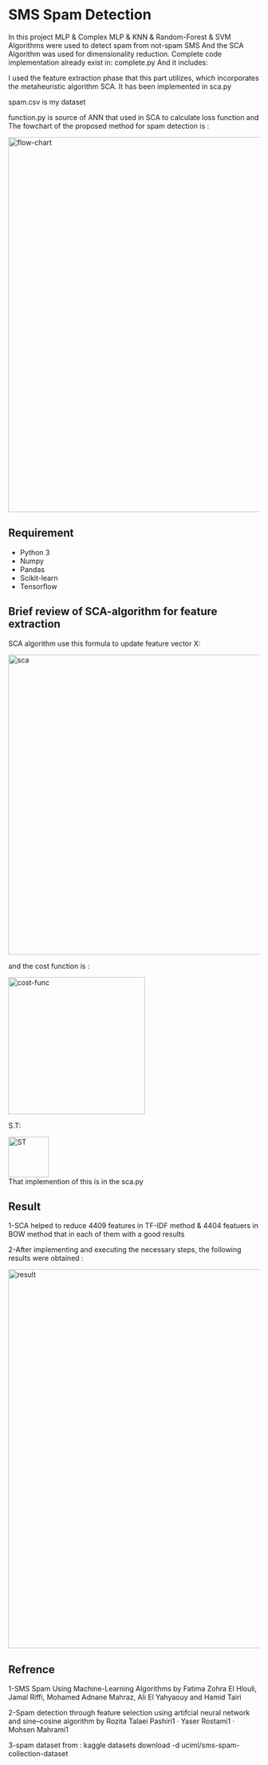 
#  SMS Spam Detection

In this project MLP & Complex MLP & KNN & Random-Forest & SVM Algorithms were used to detect spam from not-spam SMS And the SCA Algorithm was used for dimensionality reduction.
Complete code implementation already exist in: complete.py And it includes:

I used the feature extraction phase that this part utilizes, which incorporates the metaheuristic algorithm SCA. It has been implemented in sca.py






spam.csv is my dataset

function.py is source of ANN that used in SCA to calculate loss function 
and  The fowchart of the proposed method for spam detection is :

<div align="left">
<img width="750" alt="flow-chart" src="https://github.com/seper-sw/Spam-sms-detection/assets/94066230/5e736daf-833e-43d3-9e6e-bc69f63fd78a">
</div>





## Requirement

* Python 3 
* Numpy
* Pandas
* Scikit-learn
* Tensorflow


## Brief review of SCA-algorithm for feature extraction
SCA algorithm use this formula to update feature vector X:

<div align="left">
<img width="600" alt="sca" src="https://github.com/seper-sw/Spam-sms-detection/assets/94066230/1a3fd0f3-c162-4e32-aa14-36899b7e1b06">
</div>

and the cost function is :



<div align="left">
<img width="274" alt="cost-func" src="https://github.com/seper-sw/Spam-sms-detection/assets/94066230/44d81731-a115-4a08-8669-3f555950d813">
</div>

S.T:


<div align="left">
<img width="81" alt="ST" src="https://github.com/seper-sw/Spam-sms-detection/assets/94066230/bd4816bd-a624-469c-ae9d-63259f51e09a">
</div>
That implemention of this is in the sca.py


## Result
1-SCA helped to reduce 4409 features in TF-IDF method & 4404 featuers in BOW method that in each of them with a good results

2-After implementing and executing the necessary steps, the following results were obtained :

<div align="left">
<img width="758" alt="result" src="https://github.com/seper-sw/Spam-sms-detection/assets/94066230/ae64d75f-238b-49ca-8430-b781b68389b2">
</div>



## Refrence
1-SMS Spam Using Machine-Learning Algorithms by Fatima Zohra El Hlouli, Jamal Riffi, Mohamed Adnane Mahraz,
Ali El Yahyaouy and Hamid Tairi  


 2-Spam detection through feature selection using artifcial neural 
network and sine–cosine algorithm by Rozita Talaei Pashiri1
 · Yaser Rostami1  · Mohsen Mahrami1

 3-spam dataset from :
 kaggle datasets download -d uciml/sms-spam-collection-dataset
